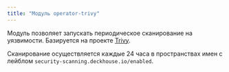 ```yaml
---
title: "Модуль operator-trivy"
---
```


Модуль позволяет запускать периодическое сканирование на уязвимости. Базируется на проекте [Trivy](https://github.com/aquasecurity/trivy).

Сканирование осуществляется каждые 24 часа в пространствах имен с лейблом `security-scanning.deckhouse.io/enabled`.
